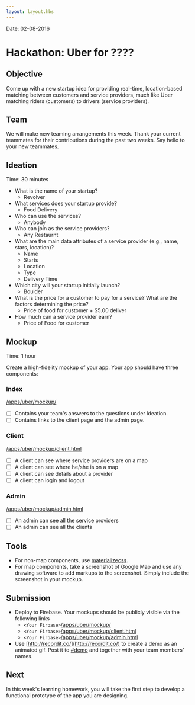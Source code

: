 ```yaml
---
layout: layout.hbs
---
```


Date: 02-08-2016

# Hackathon: Uber for ????

## Objective

Come up with a new startup idea for providing real-time, location-based matching
between customers and service providers, much like Uber matching riders
(customers) to drivers (service providers).

## Team

We will make new teaming arrangements this week. Thank your current teammates
for their contributions during the past two weeks.  Say hello to your new teammates.

## Ideation

Time: 30 minutes

* What is the name of your startup?
	* Revolver
* What services does your startup provide?
	* Food Delivery
* Who can use the services?
	* Anybody	 
* Who can join as the service providers?
	* Any Restaurnt  
* What are the main data attributes of a service 
provider (e.g., name, stars, location)?
	* Name
	* Starts
	* Location
	* Type
	* Delivery Time
* Which city will your startup initially launch?
	* Boulder	 
* What is the price for a customer to pay for a service? What are the factors determining the price?
	* Price of food for customer + $5.00 deliver 
* How much can a service provider earn?
	* Price of Food for customer

## Mockup

Time: 1 hour

Create a high-fidelity mockup of your app. Your app should have three components:

### Index

[/apps/uber/mockup/](/apps/uber/mockup/index.html)

* [ ] Contains your team's answers to the questions under Ideation.
* [ ] Contains links to the client page and the admin page.

### Client

[/apps/uber/mockup/client.html](/apps/uber/mockup/client.html)

* [ ] A client can see where service providers are on a map
* [ ] A client can see where he/she is on a map
* [ ] A client can see details about a provider
* [ ] A client can login and logout

### Admin

[/apps/uber/mockup/admin.html](/apps/uber/mockup/admin.html)

* [ ] An admin can see all the service providers
* [ ] An admin can see all the clients

## Tools
* For non-map components, use [materializecss](http://materializecss.com/).
* For map components, take a screenshot of Google Map and use any drawing
software to add markups to the screenshot. Simply include the screenshot in your mockup.

## Submission

* Deploy to Firebase. Your mockups should be publicly visible via the following
links
  * `<Your Firbase>`[/apps/uber/mockup/](/apps/uber/mockup/index.html)
  * `<Your Firbase>`[/apps/uber/mockup/client.html](/apps/uber/mockup/client.html)
  * `<Your Firbase>`[/apps/uber/mockup/admin.html](/apps/uber/mockup/admin.html)
* Use [http://recordit.co/](http://recordit.co/) to create a demo as an animated
gif. Post it to [#demo](https://ucdd2016.slack.com/messages/demo/) and together
with your team members' names.

## Next

In this week's learning homework, you will take the first step to develop
a functional prototype of the app you are designing.
